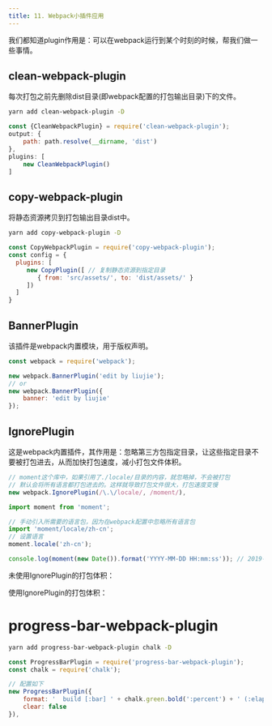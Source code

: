 ```yaml
---
title: 11. Webpack小插件应用
---
```

我们都知道plugin作用是：可以在webpack运行到某个时刻的时候，帮我们做一些事情。
## clean-webpack-plugin
每次打包之前先删除dist目录(即webpack配置的打包输出目录)下的文件。

```bash
yarn add clean-webpack-plugin -D
```
```js
const {CleanWebpackPlugin} = require('clean-webpack-plugin');
output: {
    path: path.resolve(__dirname, 'dist')
},
plugins: [
    new CleanWebpackPlugin()
]
```
## copy-webpack-plugin
将静态资源拷贝到打包输出目录dist中。
```bash
yarn add copy-webpack-plugin -D
```
```js
const CopyWebpackPlugin = require('copy-webpack-plugin');
const config = {
  plugins: [
     new CopyPlugin([ // 复制静态资源到指定目录
        { from: 'src/assets/', to: 'dist/assets/' }
     ])
  ]
}
```
## BannerPlugin
该插件是webpack内置模块，用于版权声明。
```js
const webpack = require('webpack');

new webpack.BannerPlugin('edit by liujie');
// or
new webpack.BannerPlugin({
    banner: 'edit by liujie'
});
```
## IgnorePlugin
这是webpack内置插件，其作用是：忽略第三方包指定目录，让这些指定目录不要被打包进去，从而加快打包速度，减小打包文件体积。
```js
// moment这个库中，如果引用了./locale/目录的内容，就忽略掉，不会被打包
// 默认会将所有语言都打包进去的。这样就导致打包文件很大，打包速度变慢
new webpack.IgnorePlugin(/\.\/locale/, /moment/),
```
```js
import moment from 'moment';

// 手动引入所需要的语言包，因为在webpack配置中忽略所有语言包
import 'moment/locale/zh-cn';
// 设置语言
moment.locale('zh-cn');

console.log(moment(new Date()).format('YYYY-MM-DD HH:mm:ss')); // 2019-09-27 14:27:01
```
未使用IgnorePlugin的打包体积：
<img :src="$withBase('/webpack4/ingnore2.png')" alt="">

使用IgnorePlugin的打包体积：
<img :src="$withBase('/webpack4/ignore.png')" alt="">

# progress-bar-webpack-plugin
```bash
yarn add progress-bar-webpack-plugin chalk -D
```
```js
const ProgressBarPlugin = require('progress-bar-webpack-plugin');
const chalk = require('chalk');

// 配置如下
new ProgressBarPlugin({
    format: '  build [:bar] ' + chalk.green.bold(':percent') + ' (:elapsed seconds)',
    clear: false
}),
```